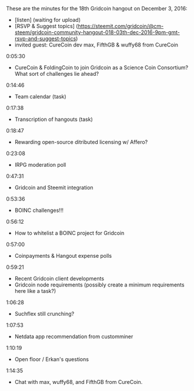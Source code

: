 These are the minutes for the 18th Gridcoin hangout on December 3, 2016:

* [listen] (waiting for upload)
* [RSVP & Suggest topics] (https://steemit.com/gridcoin/@cm-steem/gridcoin-community-hangout-018-03th-dec-2016-9pm-gmt-rsvp-and-suggest-topics)
* invited guest: CureCoin dev max, FifthGB & wuffy68 from CureCoin


0:05:30
* CureCoin & FoldingCoin to join Gridcoin as a Science Coin Consortium? What sort of challenges lie ahead?

0:14:46
* Team calendar (task)

0:17:38
* Transcription of hangouts (task)

0:18:47
* Rewarding open-source ditributed licensing w/ Affero?

0:23:08
* IRPG moderation poll

0:47:31
* Gridcoin and Steemit integration

0:53:36
* BOINC challenges!!!

0:56:12
* How to whitelist a BOINC project for Gridcoin

0:57:00
* Coinpayments & Hangout expense polls

0:59:21
* Recent Gridcoin client developments
* Gridcoin node requirements (possibly create a minimum requirements here like a task?)

1:06:28
* Suchflex still crunching?

1:07:53
* Netdata app recommendation from customminer

1:10:19
* Open floor / Erkan's questions

1:14:35
* Chat with max, wuffy68, and FifthGB from CureCoin.
